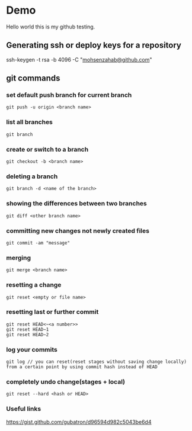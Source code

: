 # Demo
Hello world this is my github testing.

## Generating ssh or deploy keys for a repository
 ssh-keygen -t rsa -b 4096 -C "mohsenzahab@github.com"
 ## git commands

### set default push branch for current branch 
    git push -u origin <branch name>
### list all branches
    git branch
### create or switch to a branch
    git checkout -b <branch name>
### deleting a branch
    git branch -d <name of the branch> 
### showing the differences between two branches
    git diff <other branch name>
### committing new changes not newly created files 
    git commit -am "message"
### merging
    git merge <branch name>
### resetting a change
    git reset <empty or file name>
### resetting last or further commit
    git reset HEAD<~<a number>>
    git reset HEAD~1
    git reset HEAD~2
### log your commits
    git log // you can reset(reset stages without saving change locally) from a certain point by using commit hash instead of HEAD
### completely undo change(stages + local)
    git reset --hard <hash or HEAD>

 ### Useful links
 https://gist.github.com/gubatron/d96594d982c5043be6d4


